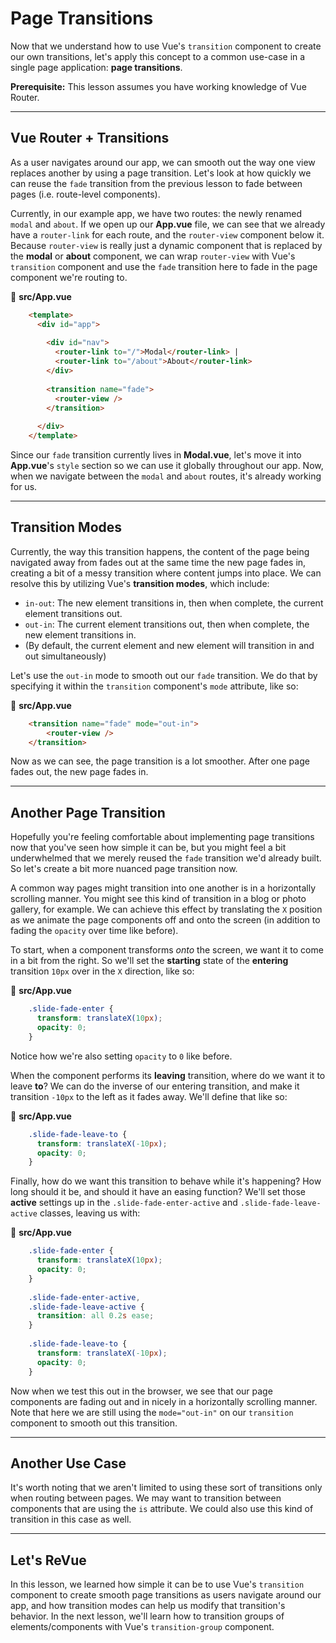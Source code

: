 # Page Transitions

Now that we understand how to use Vue's `transition` component to create our own transitions, let's apply this concept to a common use-case in a single page application: **page transitions**. 

**Prerequisite:** This lesson assumes you have working knowledge of Vue Router.

---

## Vue Router + Transitions

As a user navigates around our app, we can smooth out the way one view replaces another by using a page transition. Let's look at how quickly we can reuse the `fade` transition from the previous lesson to fade between pages (i.e. route-level components).

Currently, in our example app, we have two routes: the newly renamed `modal` and `about`. If we open up our **App.vue** file, we can see that we already have a `router-link` for each route, and the `router-view` component below it. Because `router-view` is really just a dynamic component that is replaced by the **modal** or **about** component, we can wrap `router-view` with Vue's `transition` component and use the `fade` transition here to fade in the page component we're routing to.

📄 **src/App.vue**
```html
    <template>
      <div id="app">
    
        <div id="nav">
          <router-link to="/">Modal</router-link> |
          <router-link to="/about">About</router-link>
        </div>
    
        <transition name="fade">
          <router-view />
        </transition>
    
      </div>
    </template>
```
Since our `fade` transition currently lives in **Modal.vue**, let's move it into **App.vue**'s `style` section so we can use it globally throughout our app. Now, when we navigate between the `modal` and `about` routes, it's already working for us.

---

## Transition Modes

Currently, the way this transition happens, the content of the page being navigated away from fades out at the same time the new page fades in, creating a bit of a messy transition where content jumps into place. We can resolve this by utilizing Vue's **transition modes**, which include:

- `in-out`: The new element transitions in, then when complete, the current element transitions out.
- `out-in`: The current element transitions out, then when complete, the new element transitions in.
- (By default, the current element and new element will transition in and out simultaneously)

Let's use the `out-in` mode to smooth out our `fade` transition. We do that by specifying it within the `transition` component's `mode` attribute, like so:

📄 **src/App.vue**
```html
    <transition name="fade" mode="out-in">
    	<router-view />
    </transition>
```
Now as we can see, the page transition is a lot smoother. After one page fades out,  the new page fades in.

---

## Another Page Transition

Hopefully you're feeling comfortable about implementing page transitions now that you've seen how simple it can be, but you might feel a bit underwhelmed that we merely reused the `fade` transition we'd already built. So let's create a bit more nuanced page transition now.

A common way pages might transition into one another is in a horizontally scrolling manner. You might see this kind of transition in a blog or photo gallery, for example. We can achieve this effect by translating the `X` position as we animate the page components off and onto the screen (in addition to fading the `opacity` over time like before).

To start, when a component transforms *onto* the screen, we want it to come in a bit from the right. So we'll set the **starting** state of the **entering** transition `10px` over in the `X` direction, like so:

📄 **src/App.vue**
```css
    .slide-fade-enter {
      transform: translateX(10px);
      opacity: 0; 
    }
```
Notice how we're also setting `opacity` to `0` like before.

When the component performs its **leaving** transition, where do we want it to leave **to**? We can do the inverse of our entering transition, and make it transition `-10px` to the left as it fades away. We'll define that like so:

📄 **src/App.vue**
```css
    .slide-fade-leave-to {
      transform: translateX(-10px);
      opacity: 0;
    }
```
Finally, how do  we want this transition to behave while it's happening? How long should it be, and should it have an easing function? We'll set those **active** settings up in the `.slide-fade-enter-active` and `.slide-fade-leave-active` classes, leaving us with:

📄 **src/App.vue**
```css
    .slide-fade-enter {
      transform: translateX(10px);
      opacity: 0;
    }
    
    .slide-fade-enter-active,
    .slide-fade-leave-active {
      transition: all 0.2s ease;
    }
    
    .slide-fade-leave-to {
      transform: translateX(-10px);
      opacity: 0;
    }
```
Now when we test this out in the browser, we see that our page components are fading out and in nicely in a horizontally scrolling manner. Note that here we are still using the `mode="out-in"` on our `transition` component to smooth out this transition.  

---

## Another Use Case

It's worth noting that we aren't limited to using these sort of transitions only when routing between pages. We may want to transition between components that are using the `is` attribute. We could also use this kind of transition in this case as well.

---

## Let's ReVue

In this lesson, we learned how simple it can be to use Vue's `transition` component to create smooth page transitions as users navigate around our app, and how transition modes can help us modify that transition's behavior. In the next lesson, we'll learn how to transition groups of elements/components with Vue's `transition-group` component.
